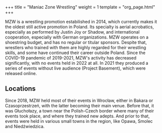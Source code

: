 +++
title = "Maniac Zone Wrestling"
weight = 1
template = "org_page.html"
+++

MZW is a wrestling promotion estabilished in 2014, which currently makes it the oldest still active promotion in Poland.
Its specialty is aerial acrobatics, especially as performed by Justin Joy or Shadow, and international cooperation, especially with German organizations. MZW operates on a shoestring budget, and has no regular or titular sponsors. Despite that, wrestlers who trained with them are highly regarded for their wrestling skills, and some have continued their career outside Poland.
Since the COVID-19 pandemic of 2019-2021, MZW's activity has decreased significantly, with no events held in 2022 at all. In 2021 they produced a series of events without live audience (Project Basement), which were released online.

## Locations

Since 2018, MZW held most of their events in Wrocław, either in Bakara or Czasoprzestrzeń, with the latter becoming their main venue.
Before that, it was Głuchołazy, a town near the Polish-Czech border where many of their events took place, and where they trained new adepts. And prior to that, events were held in various small towns in the region, like Opawa, Smolec and Niedźwiedzica.
